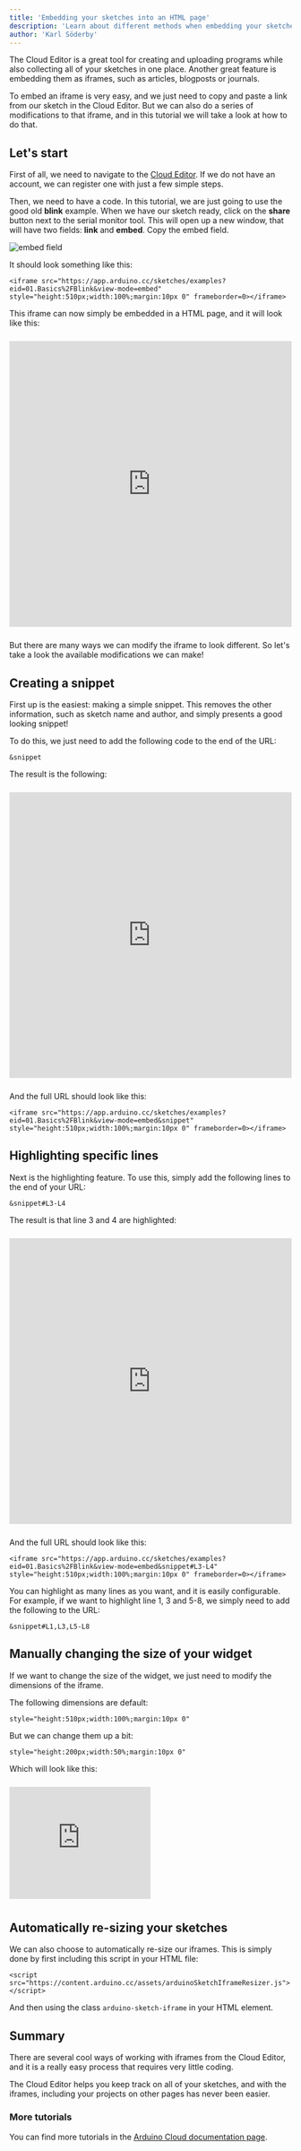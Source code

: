 ```yaml
---
title: 'Embedding your sketches into an HTML page'
description: 'Learn about different methods when embedding your sketches in a website.'
author: 'Karl Söderby'
---
```


The Cloud Editor is a great tool for creating and uploading programs while also collecting all of your sketches in one place. Another great feature is embedding them as iframes, such as articles, blogposts or journals. 

To embed an iframe is very easy, and we just need to copy and paste a link from our sketch in the Cloud Editor. But we can also do a series of modifications to that iframe, and in this tutorial we will take a look at how to do that.

## Let's start

First of all, we need to navigate to the [Cloud Editor](https://create.arduino.cc/editor). If we do not have an account, we can register one with just a few simple steps.

Then, we need to have a code. In this tutorial, we are just going to use the good old **blink** example. When we have our sketch ready, click on the **share** button next to the serial monitor tool. This will open up a new window, that will have two fields: **link** and **embed**. Copy the embed field.

![embed field](assets/iframe-highlight.png)

It should look something like this:

```markup
<iframe src="https://app.arduino.cc/sketches/examples?eid=01.Basics%2FBlink&view-mode=embed" style="height:510px;width:100%;margin:10px 0" frameborder=0></iframe>
```

This iframe can now simply be embedded in a HTML page, and it will look like this:

<iframe src="https://app.arduino.cc/sketches/examples?eid=01.Basics%2FBlink&view-mode=embed" style="height:510px;width:100%;margin:10px 0" frameborder=0></iframe>

But there are many ways we can modify the iframe to look different. So let's take a look the available modifications we can make!

## Creating a snippet

First up is the easiest: making a simple snippet. This removes the other information, such as sketch name and author, and simply presents a good looking snippet!

To do this, we just need to add the following code to the end of the URL:

```
&snippet
```
The result is the following:

<iframe src="https://app.arduino.cc/sketches/examples?eid=01.Basics%2FBlink&view-mode=embed&snippet" style="height:510px;width:100%;margin:10px 0" frameborder=0></iframe>

And the full URL should look like this:

```markup
<iframe src="https://app.arduino.cc/sketches/examples?eid=01.Basics%2FBlink&view-mode=embed&snippet" style="height:510px;width:100%;margin:10px 0" frameborder=0></iframe>
```


## Highlighting specific lines

Next is the highlighting feature. To use this, simply add the following lines to the end of your URL:

```
&snippet#L3-L4
```

The result is that line 3 and 4 are highlighted:

<iframe src="https://app.arduino.cc/sketches/examples?eid=01.Basics%2FBlink&view-mode=embed&snippet#L3-L4" style="height:510px;width:100%;margin:10px 0" frameborder=0></iframe>

And the full URL should look like this:

```markup
<iframe src="https://app.arduino.cc/sketches/examples?eid=01.Basics%2FBlink&view-mode=embed&snippet#L3-L4" style="height:510px;width:100%;margin:10px 0" frameborder=0></iframe>
```

You can highlight as many lines as you want, and it is easily configurable. For example, if we want to highlight line 1, 3 and 5-8, we simply need to add the following to the URL:

```
&snippet#L1,L3,L5-L8
```

## Manually changing the size of your widget

If we want to change the size of the widget, we just need to modify the dimensions of the iframe. 

The following dimensions are default:

```markup
style="height:510px;width:100%;margin:10px 0" 
```

But we can change them up a bit:

```
style="height:200px;width:50%;margin:10px 0" 
```

Which will look like this:

<iframe src="https://app.arduino.cc/sketches/examples?eid=01.Basics%2FBlink&view-mode=embed&snippet" style="height:200px;width:50%;margin:10px 0" frameborder=0></iframe>

## Automatically re-sizing your sketches 

We can also choose to automatically re-size our iframes. This is simply done by first including this script in your HTML file:

```markup
<script src="https://content.arduino.cc/assets/arduinoSketchIframeResizer.js"></script>
```

And then using the class `arduino-sketch-iframe` in your HTML element. 

## Summary

There are several cool ways of working with iframes from the Cloud Editor, and it is a really easy process that requires very little coding. 

The Cloud Editor helps you keep track on all of your sketches, and with the iframes, including your projects on other pages has never been easier.

### More tutorials

You can find more tutorials in the [Arduino Cloud documentation page](/arduino-cloud).